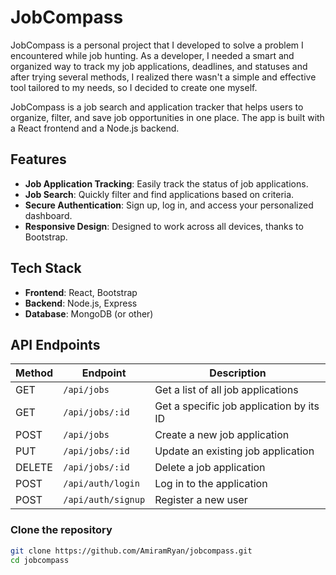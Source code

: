 # JobCompass

JobCompass is a personal project that I developed to solve a problem I encountered while job hunting.
As a developer, I needed a smart and organized way to track my job applications, deadlines, and statuses and after trying several methods, I realized there wasn't a simple and effective tool tailored to my needs, so I decided to create one myself.

JobCompass is a job search and application tracker that helps users to organize, filter, and save job opportunities in one place. The app is built with a React frontend and a Node.js backend.

## Features

- **Job Application Tracking**: Easily track the status of job applications.
- **Job Search**: Quickly filter and find applications based on criteria.
- **Secure Authentication**: Sign up, log in, and access your personalized dashboard.
- **Responsive Design**: Designed to work across all devices, thanks to Bootstrap.

## Tech Stack

- **Frontend**: React, Bootstrap
- **Backend**: Node.js, Express
- **Database**: MongoDB (or other)

## API Endpoints

| Method | Endpoint              | Description                                         |
|--------|-----------------------|-----------------------------------------------------|
| GET    | `/api/jobs`            | Get a list of all job applications                  |
| GET    | `/api/jobs/:id`        | Get a specific job application by its ID            |
| POST   | `/api/jobs`            | Create a new job application                        |
| PUT    | `/api/jobs/:id`        | Update an existing job application                  |
| DELETE | `/api/jobs/:id`        | Delete a job application                            |
| POST   | `/api/auth/login`      | Log in to the application                           |
| POST   | `/api/auth/signup`     | Register a new user                                 |


### Clone the repository

```bash
git clone https://github.com/AmiramRyan/jobcompass.git
cd jobcompass